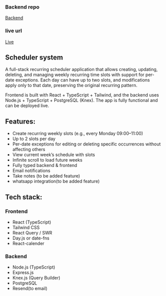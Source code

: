 ### Backend repo
[Backend](https://github.com/astrospkc/Schedule-Day-backend-)

### live url
[Live](https://schedule-day-ruddy.vercel.app/)

## Scheduler system
A full-stack recurring scheduler application that allows creating, updating, deleting, and managing weekly recurring time slots with support for per-date exceptions. Each day can have up to two slots, and modifications apply only to that date, preserving the original recurring pattern.

Frontend is built with React + TypeScript + Tailwind, and the backend uses Node.js + TypeScript + PostgreSQL (Knex). The app is fully functional and can be deployed live.

## Features:
- Create recurring weekly slots (e.g., every Monday 09:00–11:00)
- Up to 2 slots per day
- Per-date exceptions for editing or deleting specific occurrences without affecting others
- View current week’s schedule with slots
- Infinite scroll to load future weeks
- Fully typed backend & frontend
- Email notifications
- Take notes (to be added feature)
- whatsapp integration(to be added feature)


## Tech stack:
### Frontend
- React (TypeScript)
- Tailwind CSS
- React Query / SWR
- Day.js or date-fns
- React-calender

### Backend
- Node.js (TypeScript)
- Express.js 
- Knex.js (Query Builder)
- PostgreSQL
- Resend(to email)

